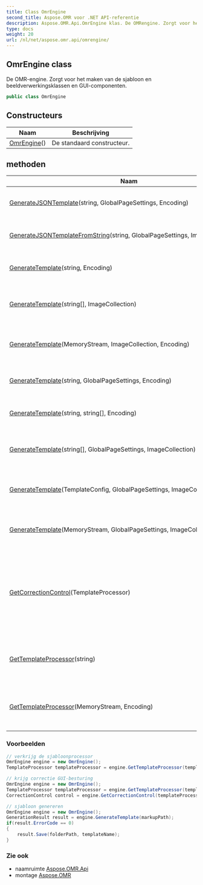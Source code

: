 ```yaml
---
title: Class OmrEngine
second_title: Aspose.OMR voor .NET API-referentie
description: Aspose.OMR.Api.OmrEngine klas. De OMRengine. Zorgt voor het maken van de sjabloon en beeldverwerkingsklassen en GUIcomponenten.
type: docs
weight: 20
url: /nl/net/aspose.omr.api/omrengine/
---
```

## OmrEngine class

De OMR-engine. Zorgt voor het maken van de sjabloon en beeldverwerkingsklassen en GUI-componenten.

```csharp
public class OmrEngine
```

## Constructeurs

| Naam | Beschrijving |
| --- | --- |
| [OmrEngine](omrengine/)() | De standaard constructeur. |

## methoden

| Naam | Beschrijving |
| --- | --- |
| [GenerateJSONTemplate](../../aspose.omr.api/omrengine/generatejsontemplate/)(string, GlobalPageSettings, Encoding) | Maakt een sjabloon (.omr) en sjabloonafbeelding op basis van .json markup |
| [GenerateJSONTemplateFromString](../../aspose.omr.api/omrengine/generatejsontemplatefromstring/)(string, GlobalPageSettings, ImageCollection) | Maakt een sjabloon (.omr) en sjabloonafbeelding op basis van JSON markup |
| [GenerateTemplate](../../aspose.omr.api/omrengine/generatetemplate/#generatetemplate_5)(string, Encoding) | Maakt een sjabloon (.omr) en sjabloonafbeelding op basis van tekstopmaak |
| [GenerateTemplate](../../aspose.omr.api/omrengine/generatetemplate/#generatetemplate_6)(string[], ImageCollection) | Maakt een sjabloon (.omr) en sjabloonafbeelding op basis van een reeks van de opmaakregels |
| [GenerateTemplate](../../aspose.omr.api/omrengine/generatetemplate/#generatetemplate_1)(MemoryStream, ImageCollection, Encoding) | Maakt een sjabloon (.omr) en sjabloonafbeelding op basis van MemoryStream |
| [GenerateTemplate](../../aspose.omr.api/omrengine/generatetemplate/#generatetemplate_3)(string, GlobalPageSettings, Encoding) | Maakt een sjabloon (.omr) en sjabloonafbeelding op basis van tekstopmaak |
| [GenerateTemplate](../../aspose.omr.api/omrengine/generatetemplate/#generatetemplate_4)(string, string[], Encoding) | Maakt een sjabloon (.omr) en sjabloonafbeelding op basis van tekstopmaak |
| [GenerateTemplate](../../aspose.omr.api/omrengine/generatetemplate/#generatetemplate_7)(string[], GlobalPageSettings, ImageCollection) | Maakt een sjabloon (.omr) en sjabloonafbeelding op basis van een reeks van de opmaakregels |
| [GenerateTemplate](../../aspose.omr.api/omrengine/generatetemplate/#generatetemplate)(TemplateConfig, GlobalPageSettings, ImageCollection) | Maakt een sjabloon (.omr) en sjabloonafbeelding op basis van sjabloonobject |
| [GenerateTemplate](../../aspose.omr.api/omrengine/generatetemplate/#generatetemplate_2)(MemoryStream, GlobalPageSettings, ImageCollection, Encoding) | Maakt een sjabloon (.omr) en sjabloonafbeelding op basis van MemoryStream |
| [GetCorrectionControl](../../aspose.omr.api/omrengine/getcorrectioncontrol/)(TemplateProcessor) | Creëert de[`CorrectionControl`](../../aspose.omr.correctionui/correctioncontrol/) instantie die het mogelijk maakt om met OMR API te werken met behulp van GUI. Takes[`TemplateProcessor`](../templateprocessor/) als parameter en werkt alleen met afbeeldingen die zijn gemaakt met de opgegeven template |
| [GetTemplateProcessor](../../aspose.omr.api/omrengine/gettemplateprocessor/#gettemplateprocessor_1)(string) | Creëert de[`TemplateProcessor`](../templateprocessor/) instantie die het mogelijk maakt om met gespecificeerde template te werken. |
| [GetTemplateProcessor](../../aspose.omr.api/omrengine/gettemplateprocessor/#gettemplateprocessor)(MemoryStream, Encoding) | Creëert de[`TemplateProcessor`](../templateprocessor/) instantie die het mogelijk maakt om met gespecificeerde template te werken. |

### Voorbeelden

```csharp
// verkrijg de sjabloonprocessor
OmrEngine engine = new OmrEngine();
TemplateProcessor templateProcessor = engine.GetTemplateProcessor(templatePath);
```

```csharp
// krijg correctie GUI-besturing
OmrEngine engine = new OmrEngine();
TemplateProcessor templateProcessor = engine.GetTemplateProcessor(templatePath);
CorrectionControl control = engine.GetCorrectionControl(templateProcessor);
```

```csharp
// sjabloon genereren
OmrEngine engine = new OmrEngine();
GenerationResult result = engine.GenerateTemplate(markupPath);
if(result.ErrorCode == 0)
{
    result.Save(folderPath, templateName);
}
```

### Zie ook

* naamruimte [Aspose.OMR.Api](../../aspose.omr.api/)
* montage [Aspose.OMR](../../)


